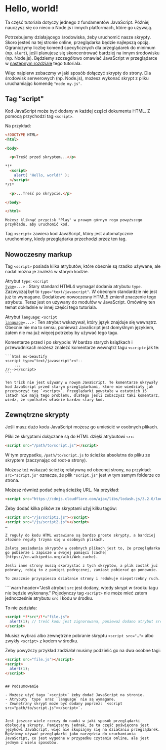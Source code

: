 # Hello, world!

Ta część tutoriala dotyczy jednego z fundamentów JavaScript. Później nauczysz się co nieco o Node.js i innych platformach, które go używają.

Potrzebujemy działającego środowiska, żeby uruchomić nasze skrypty. Skoro jesteś na tej stronie online, przeglądarka będzie najlepszą opcją. Ograniczymy liczbę komend specyficznych dla przeglądarek do minimum (np. `alert`), jeśli planujesz się skoncentrować bardziej na innym środowisku (np. Node.js). Będziemy szczegółowo omawiać JavaScript w przeglądarce w [nastepnym rozdziale](/ui) tego tutoriala.

Więc najpierw zobaczmy w jaki sposób dołączyć skrypty do strony. Dla środowisk serwerowych (np. Node.js), możesz wykonać skrypt z pliku uruchamiając komendę `"node my.js"`.


## Tag "script"

Kod JavaScript może być dodany w każdej części dokumentu HTML. Z pomocą przychodzi tag `<script>`.

Na przykład:

```html run height=100
<!DOCTYPE HTML>
<html>

<body>

  <p>Treść przed skryptem...</p>

*!*
  <script>
    alert( 'Hello, world!' );
  </script>
*/!*

  <p>...Treść po skrypcie.</p>

</body>

</html>
```

```online
Możesz kliknąć przycisk "Play" w prawym górnym rogu powyższego przykładu, aby uruchomić kod.
```

Tag `<script>` zawiera kod JavaScript, który jest automatycznie uruchomiony, kiedy przeglądarka przechodzi przez ten tag.


## Nowoczesny markup

Tag `<script>` posiada kilka atrybutów, które obecnie są rzadko używane, ale nadal można je znaleźć w starym kodzie. 

Atrybut `type`: <code>&lt;script <u>type</u>=...&gt;</code>
: Stary standard HTML4 wymagał dodania atrybutu `type`. Zazwyczaj był to `type="text/javascript"`. W obecnym standardzie nie jest już to wymagane. Dodatkowo nowoczesny HTML5 zmienił znaczenie tego atrybutu. Teraz jest on używany do modułów w JavaScript. Omówimy ten temat dokładnie w innej części tego tutoriala.

Atrybut `language`: <code>&lt;script <u>language</u>=...&gt;</code>
: Ten atrybut wskazywał, który język znajduje się wewnątrz. Obecnie nie ma to sensu, ponieważ JavaScript jest domyślnym językiem, zatem nie ma już więcej potrzeby by używać tego tagu.

Komentarze przed i po skrypcie: W bardzo starych książkach i przewodnikach możesz znaleźć komentarze wewnątrz tagu `<script>` jak te:

    ```html no-beautify
    <script type="text/javascript"><!--
        ...
    //--></script>
    ```

    Ten trick nie jest używany w nowym JavaScript. Te komentarze ukrywały kod JavaScript przed starym przeglądarkami, które nie wiedziały jak przetworzyć tag `<script>`. Przeglądarki powstałe w ostatnich 15 latach nie mają tego problemu, dlatego jeśli zobaczysz taki komentarz, wiedz, że spotkałeś właśnie bardzo stary kod.


## Zewnętrzne skrypty

Jeśli masz dużo kodu JavaScript możesz go umieścić w osobnych plikach.

Pliki ze skryptami dołączane są do HTML dzięki atrybutowi `src`:

```html
<script src="/path/to/script.js"></script>
```

W tym przypadku, `/path/to/script.js` to ścieżka absolutna do pliku ze skryptem (zaczynając od root-a strony).

Możesz też wskazać ścieżkę relatywną od obecnej strony, na przykład: `src="script.js"` oznacza, że plik `"script.js"` jest w tym samym folderze co strona.

Możesz również podać pełną ścieżkę URL. Na przykład:

```html
<script src="https://cdnjs.cloudflare.com/ajax/libs/lodash.js/3.2.0/lodash.js"></script>
```

Żeby dodać kilka plików ze skryptami użyj kilku tagów:

```html
<script src="/js/script1.js"></script>
<script src="/js/script2.js"></script>
…
```

```smart
Z reguły do kodu HTML wstawiane są bardzo proste skrypty, a bardziej złożone reguły trzyma się w osobnych plikach.

Zaletą posiadania skryptów w osobnych plikach jest to, że przeglądarka go pobierze i zapisze w swojej pamięci [cache](https://en.wikipedia.org/wiki/Web_cache).

Jeśli inne strony muszą skorzystać z tych skryptów, a plik został już pobrany, robią to z pamięci podręcznej, zamiast pobierać go ponownie.

To znacznie przyspiesza działanie strony i redukuje niepotrzebny ruch. 
```

````warn header="Jeśli atrybut `src` jest dodany, wtedy skrypt w środku tagu nie będzie wykonany."
Pojedynczy tag `<script>` nie może mieć zatem jednocześnie atrybutu `src` i kodu w środku.

To nie zadziała:

```html
<script *!*src*/!*="file.js">
  alert(1); // treść kodu jest zignorowana, ponieważ dodano atrybut src
</script>
```

Musisz wybrać albo zewnętrzne pobranie skryptu `<script src="…">` albo zwykły `<script>` z kodem w środku.

Żeby powyższy przykład zadziałał musimy podzielić go na dwa osobne tagi:

```html
<script src="file.js"></script>
<script>
  alert(1);
</script>
```
````

## Podsumowanie

- Możesz użyć tagu `<script>` żeby dodać JavaScript na stronie.
- Atrybuty `type` oraz `language` nie są wymagane.
- Zewnętrzny skrypt może być dodany poprzez: `<script src="path/to/script.js"></script>`.


Jest jeszcze wiele rzeczy do nauki w jaki sposób przeglądarki obsługują skrypty. Pamiętajmy jednak, że ta część poświęcona jest językowi JavaScript, więc nie skupiajmy się na działaniu przeglądarek. Będziemy używać przeglądarki jako narzędzia do uruchamiania JavaScript, co jest wygodne w przypadku czytania online, ale jest jednym z wielu sposobów.